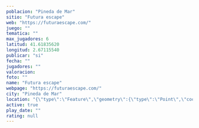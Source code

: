 ```yaml
---
poblacion: "Pineda de Mar"
sitio: "Futura escape"
web: "https://futuraescape.com/"
juego: ""
tematica: ""
max_jugadores: 6
latitud: 41.61835620
longitud: 2.67115540
publicar: "si"
fecha: ""
jugadores: ""
valoracion: 
foto: ""
name: "Futura escape"
webpage: "https://futuraescape.com/"
city: "Pineda de Mar"
location: "{\"type\":\"Feature\",\"geometry\":{\"type\":\"Point\",\"coordinates\":[2.6711554,41.6183562]}}"
active: true
play_date: ""
rating: null
---
```

